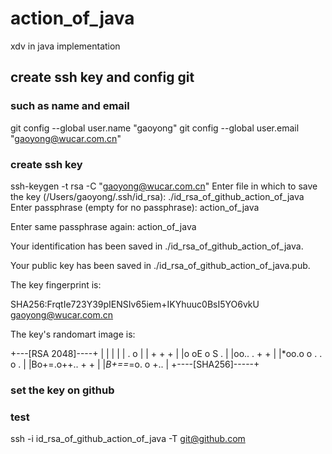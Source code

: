 # action_of_java
xdv in java implementation 


## create ssh key and config git
### such as name and email 

git config --global user.name "gaoyong"
git config --global user.email "gaoyong@wucar.com.cn"

### create ssh key

ssh-keygen  -t rsa -C "gaoyong@wucar.com.cn"
Enter file in which to save the key (/Users/gaoyong/.ssh/id_rsa): ./id_rsa_of_github_action_of_java
Enter passphrase (empty for no passphrase): action_of_java

Enter same passphrase again: action_of_java

Your identification has been saved in ./id_rsa_of_github_action_of_java.

Your public key has been saved in ./id_rsa_of_github_action_of_java.pub.

The key fingerprint is:

SHA256:FrqtIe723Y39pIENSIv65iem+IKYhuuc0BsI5YO6vkU gaoyong@wucar.com.cn

The key's randomart image is:

+---[RSA 2048]----+
|                 |
|                 |
|  .     o        |
| +     + +       |
|o oE  o S .      |
|oo.. . +   +     |
|*oo.o o . . o .  |
|Bo+=.o++.. + +   |
|*B+==*=o. o +..  |
+----[SHA256]-----+

### set the key on github

### test 

ssh -i id_rsa_of_github_action_of_java -T git@github.com


